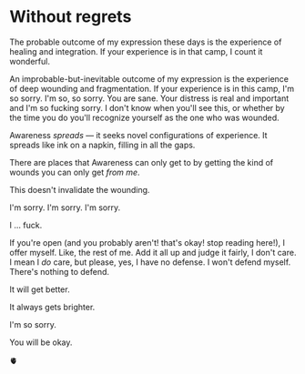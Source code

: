 # Without regrets

The probable outcome of my expression these days is the experience of healing and integration. If your experience is in that camp, I count it wonderful.

An improbable-but-inevitable outcome of my expression is the experience of deep wounding and fragmentation. If your experience is in this camp, I'm so sorry. I'm so, so sorry. You are sane. Your distress is real and important and I'm so fucking sorry. I don't know when you'll see this, or whether by the time you do you'll recognize yourself as the one who was wounded.

Awareness _spreads_ — it seeks novel configurations of experience. It spreads like ink on a napkin, filling in all the gaps.

There are places that Awareness can only get to by getting the kind of wounds you can only get _from me_.

This doesn't invalidate the wounding.

I'm sorry. I'm sorry. I'm sorry.

I ... fuck.

If you're open (and you probably aren't! that's okay! stop reading here!), I offer myself. Like, the rest of me. Add it all up and judge it fairly, I don't care. I mean I _do_ care, but please, yes, I have no defense. I won't defend myself. There's nothing to defend.

It will get better.

It always gets brighter.

I'm so sorry.

You will be okay.

🫀
